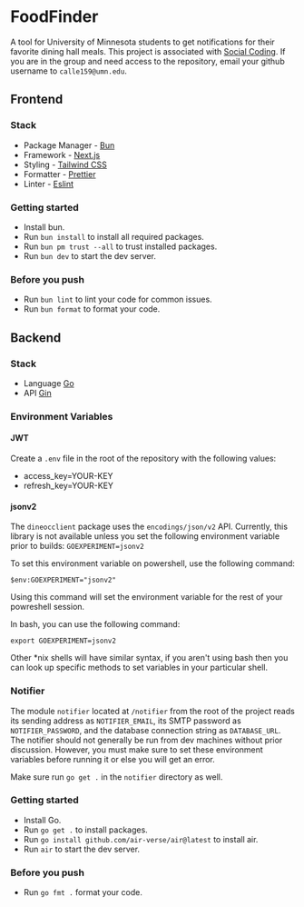 # FoodFinder

A tool for University of Minnesota students to get notifications for their
favorite dining hall meals. This project is associated with
[Social Coding](https://www.socialcoding.net/). If you are in the group and need
access to the repository, email your github username to `calle159@umn.edu`.

## Frontend

### Stack

-   Package Manager - [Bun](https://bun.com/)
-   Framework - [Next.js](https://nextjs.org/)
-   Styling - [Tailwind CSS](https://tailwindcss.com/)
-   Formatter - [Prettier](https://prettier.io/)
-   Linter - [Eslint](https://eslint.org/)

### Getting started

-   Install bun.
-   Run `bun install` to install all required packages.
-   Run `bun pm trust --all` to trust installed packages.
-   Run `bun dev` to start the dev server.

### Before you push

-   Run `bun lint` to lint your code for common issues.
-   Run `bun format` to format your code.

## Backend

### Stack

-   Language [Go](https://go.dev/)
-   API [Gin](https://github.com/gin-gonic/gin)

### Environment Variables

#### JWT
Create a `.env` file in the root of the repository with the following values:

-   access_key=YOUR-KEY
-   refresh_key=YOUR-KEY

#### jsonv2

The `dineocclient` package uses the `encodings/json/v2` API. Currently, this
library is not available unless you set the following environment variable prior
to builds: `GOEXPERIMENT=jsonv2`

To set this environment variable on powershell, use the following command:

`$env:GOEXPERIMENT="jsonv2"`

Using this command will set the environment variable for the rest of your
powreshell session.

In bash, you can use the following command:

`export GOEXPERIMENT=jsonv2`

Other *nix shells will have similar syntax, if you aren't using bash then you can
look up specific methods to set variables in your particular shell.

### Notifier
The module `notifier` located at `/notifier` from the root of the project
reads its sending address as `NOTIFIER_EMAIL`, its SMTP password as
`NOTIFIER_PASSWORD`, and the database connection string as `DATABASE_URL`. The
notifier should not generally be run from dev machines without prior discussion.
However, you must make sure to set these environment variables before running
it or else you will get an error.

Make sure run `go get .` in the `notifier` directory as well.

### Getting started

-   Install Go.
-   Run `go get .` to install packages.
-   Run `go install github.com/air-verse/air@latest` to install air.
-   Run `air` to start the dev server.

### Before you push

-   Run `go fmt .` format your code.
